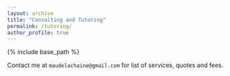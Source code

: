 ```yaml
---
layout: archive
title: "Consulting and Tutoring"
permalink: /tutoring/
author_profile: true
---
```


{% include base_path %}

Contact me at `maudelachaine@gmail.com` for list of services, quotes and fees. 



